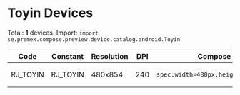 # Toyin Devices

Total: **1** devices. Import: `import se.premex.compose.preview.device.catalog.android.Toyin`

| Code | Constant | Resolution | DPI | Compose Spec | Preview Usage |
|------|----------|------------|-----|-------------|---------------|
| RJ_TOYIN | RJ_TOYIN | 480x854 | 240 | `spec:width=480px,height=854px,dpi=240` | `@Preview(device = Toyin.RJ_TOYIN)` |

<!-- Generated automatically. Do not edit manually. -->
